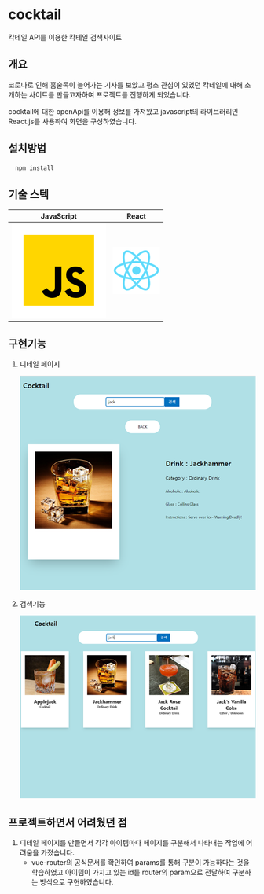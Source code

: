 # cocktail

칵테일 API를 이용한 칵테일 검색사이트

## 개요

코로나로 인해 홈술족이 늘어가는 기사를 보았고 평소 관심이 있었던 칵테일에 대해 소개하는 사이트를 만들고자하여 프로젝트를 진행하게 되었습니다.

cocktail에 대한 openApi를 이용해 정보를 가져왔고 javascript의 라이브러리인 React.js를 사용하여 화면을 구성하였습니다.

## 설치방법

```js
  npm install
```

## 기술 스텍

| JavaScript | React |
| :--------: | :---: |
|   ![js]    | ![ts] |

## 구현기능

1. 디테일 페이지

   ![screenshot](./Readme/images/detail.png)

2. 검색기능

   ![screenshot](./Readme/images/search.png)

## 프로젝트하면서 어려웠던 점

1. 디테일 페이지를 만들면서 각각 아이템마다 페이지를 구분해서 나타내는 작업에 어려움을 가졌습니다.
   - vue-router의 공식문서를 확인하여 params를 통해 구분이 가능하다는 것을 학습하였고 아이템이 가지고 있는 id를 router의 param으로 전달하여 구분하는 방식으로 구현하였습니다.

[js]: ./Readme/images/javascript.svg
[ts]: ./Readme/images/logo192.png
